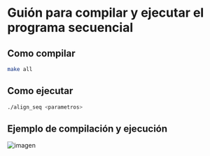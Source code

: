 # Guión para compilar y ejecutar el programa secuencial
## Como compilar

``` bash
make all
```

## Como ejecutar

```bash
./align_seq <parametros>
```

## Ejemplo de compilación y ejecución

![imagen](https://github.com/user-attachments/assets/0a3a82c5-3647-42b1-9b26-f0c7ace32a97)


